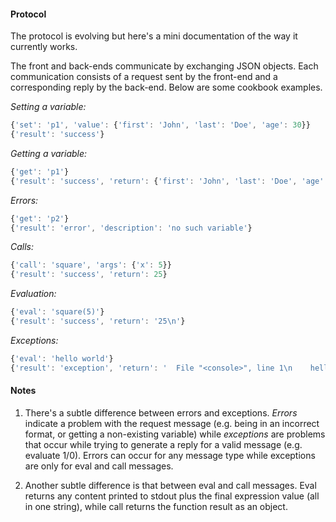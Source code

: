 #### Protocol

The protocol is evolving but here's a mini documentation of the way it
currently works.

The front and back-ends communicate by exchanging JSON objects. Each
communication consists of a request sent by the front-end and a corresponding
reply by the back-end. Below are some cookbook examples.

*Setting a variable:*
```javascript
{'set': 'p1', 'value': {'first': 'John', 'last': 'Doe', 'age': 30}}
{'result': 'success'}
```

*Getting a variable:*
```javascript
{'get': 'p1'}
{'result': 'success', 'return': {'first': 'John', 'last': 'Doe', 'age': 30}}
```

*Errors:*
```javascript
{'get': 'p2'}
{'result': 'error', 'description': 'no such variable'}
```

*Calls:*
```javascript
{'call': 'square', 'args': {'x': 5}}
{'result': 'success', 'return': 25}
```

*Evaluation:*
```javascript
{'eval': 'square(5)'}
{'result': 'success', 'return': '25\n'}
```

*Exceptions:*
```javascript
{'eval': 'hello world'}
{'result': 'exception', 'return': '  File "<console>", line 1\n    hello world\n              ^\nSyntaxError: invalid syntax\n'}
```

#### Notes

1. There's a subtle difference between errors and exceptions. *Errors*
indicate a problem with the request message (e.g. being in an incorrect
format, or getting a non-existing variable) while *exceptions* are problems
that occur while trying to generate a reply for a valid message (e.g. evaluate
1/0). Errors can occur for any message type while exceptions are only for eval
and call messages.

2. Another subtle difference is that between eval and call messages. Eval
returns any content printed to stdout plus the final expression value (all in
one string), while call returns the function result as an object.
